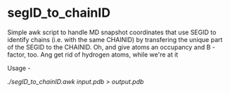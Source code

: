 # segID_to_chainID

Simple awk script to handle MD snapshot coordinates that use SEGID to 
identify chains (i.e. with the same CHAINID) by transfering the unique 
part of the SEGID to the CHAINID. Oh, and give atoms an occupancy and B
 -factor, too. Ang get rid of hydrogen atoms, while we're at it

Usage -      

<i> ./segID_to_chainID.awk input.pdb > output.pdb </i>

